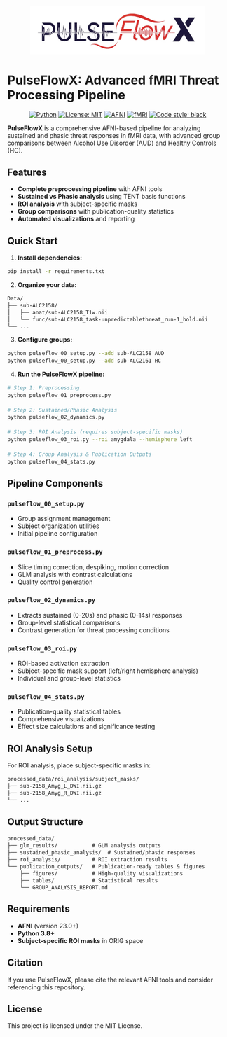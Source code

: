 <div align="center">
  <img src="PulseFlowX.png" alt="PulseFlowX Logo" width="400"/>
</div>

# PulseFlowX: Advanced fMRI Threat Processing Pipeline

<div align="center">

[![Python](https://img.shields.io/badge/python-3.8+-blue.svg)](https://www.python.org/downloads/)
[![License: MIT](https://img.shields.io/badge/License-MIT-yellow.svg)](https://opensource.org/licenses/MIT)
[![AFNI](https://img.shields.io/badge/AFNI-23.0+-green.svg)](https://afni.nimh.nih.gov/)
[![fMRI](https://img.shields.io/badge/Analysis-fMRI-purple.svg)](https://en.wikipedia.org/wiki/Functional_magnetic_resonance_imaging)
[![Code style: black](https://img.shields.io/badge/code%20style-black-000000.svg)](https://github.com/psf/black)

</div>

**PulseFlowX** is a comprehensive AFNI-based pipeline for analyzing sustained and phasic threat responses in fMRI data, with advanced group comparisons between Alcohol Use Disorder (AUD) and Healthy Controls (HC).

## Features

- **Complete preprocessing pipeline** with AFNI tools
- **Sustained vs Phasic analysis** using TENT basis functions
- **ROI analysis** with subject-specific masks
- **Group comparisons** with publication-quality statistics
- **Automated visualizations** and reporting

## Quick Start

1. **Install dependencies:**
```bash
pip install -r requirements.txt
```

2. **Organize your data:**
```
Data/
├── sub-ALC2158/
│   ├── anat/sub-ALC2158_T1w.nii
│   └── func/sub-ALC2158_task-unpredictablethreat_run-1_bold.nii
└── ...
```

3. **Configure groups:**
```bash
python pulseflow_00_setup.py --add sub-ALC2158 AUD
python pulseflow_00_setup.py --add sub-ALC2161 HC
```

4. **Run the PulseFlowX pipeline:**
```bash
# Step 1: Preprocessing
python pulseflow_01_preprocess.py

# Step 2: Sustained/Phasic Analysis
python pulseflow_02_dynamics.py

# Step 3: ROI Analysis (requires subject-specific masks)
python pulseflow_03_roi.py --roi amygdala --hemisphere left

# Step 4: Group Analysis & Publication Outputs
python pulseflow_04_stats.py
```

## Pipeline Components

### `pulseflow_00_setup.py`
- Group assignment management
- Subject organization utilities
- Initial pipeline configuration

### `pulseflow_01_preprocess.py`
- Slice timing correction, despiking, motion correction
- GLM analysis with contrast calculations
- Quality control generation

### `pulseflow_02_dynamics.py`
- Extracts sustained (0-20s) and phasic (0-14s) responses
- Group-level statistical comparisons
- Contrast generation for threat processing conditions

### `pulseflow_03_roi.py`
- ROI-based activation extraction
- Subject-specific mask support (left/right hemisphere analysis)
- Individual and group-level statistics

### `pulseflow_04_stats.py`
- Publication-quality statistical tables
- Comprehensive visualizations
- Effect size calculations and significance testing

## ROI Analysis Setup

For ROI analysis, place subject-specific masks in:
```
processed_data/roi_analysis/subject_masks/
├── sub-2158_Amyg_L_DWI.nii.gz
├── sub-2158_Amyg_R_DWI.nii.gz
└── ...
```

## Output Structure

```
processed_data/
├── glm_results/           # GLM analysis outputs
├── sustained_phasic_analysis/  # Sustained/phasic responses
├── roi_analysis/          # ROI extraction results
└── publication_outputs/   # Publication-ready tables & figures
    ├── figures/           # High-quality visualizations
    ├── tables/            # Statistical results
    └── GROUP_ANALYSIS_REPORT.md
```

## Requirements

- **AFNI** (version 23.0+)
- **Python 3.8+**
- **Subject-specific ROI masks** in ORIG space

## Citation

If you use PulseFlowX, please cite the relevant AFNI tools and consider referencing this repository.

## License

This project is licensed under the MIT License.
